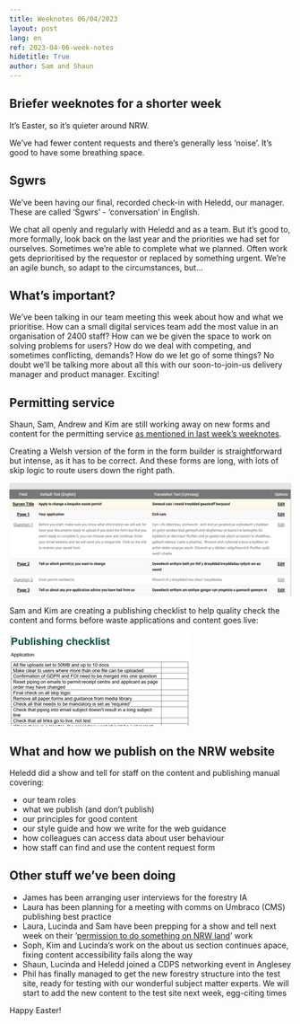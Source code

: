 ```yaml
---
title: Weeknotes 06/04/2023
layout: post
lang: en
ref: 2023-04-06-week-notes
hidetitle: True
author: Sam and Shaun
---
```


## Briefer weeknotes for a shorter week

It’s Easter, so it’s quieter around NRW. 

We’ve had fewer content requests and there’s generally less ‘noise’. It’s good to have some breathing space. 

## Sgwrs

We’ve been having our final, recorded check-in with Heledd, our manager. These are called ‘Sgwrs’ - ‘conversation’ in English. 

We chat all openly and regularly with Heledd and as a team. But it’s good to, more formally, look back on the last year and the priorities we had set for ourselves. 
Sometimes we’re able to complete what we planned. Often work gets deprioritised by the requestor or replaced by something urgent. We’re an agile bunch, so adapt to the circumstances, but…

## What’s important?

We’ve been talking in our team meeting this week about how and what we prioritise. How can a small digital services team add the most value in an organisation of 2400 staff?  How can we be given the space to work on solving problems for users? How do we deal with competing, and sometimes conflicting, demands? How do we let go of some things?
No doubt we’ll be talking more about all this with our soon-to-join-us delivery manager and product manager. Exciting!

## Permitting service

Shaun, Sam, Andrew and Kim are still working away on new forms and content for the permitting service [as mentioned in last week’s weeknotes](https://nrw-digital.github.io/week-notes/en/updates/2023/03/31/week-notes.html). 

Creating a Welsh version of the form in the form builder is straightforward but intense, as it has to be correct. And these forms are long, with lots of skip logic to route users down the right path.

![alt text](https://github.com/nrw-digital/week-notes/blob/c86de11543163420579b2885612c7798f344b608/images/06-04-2023-001.png?raw=true)

Sam and Kim are creating a publishing checklist to help quality check the content and forms before waste applications and content goes live:

![alt text](https://github.com/nrw-digital/week-notes/blob/c86de11543163420579b2885612c7798f344b608/images/06-04-2023-002.png?raw=true)

## What and how we publish on the NRW website

Heledd did a show and tell for staff on the content and publishing manual covering:
+ our team roles
+ what we publish (and don’t publish)
+ our principles for good content
+ our style guide and how we write for the web guidance
+ how colleagues can access data about user behaviour
+ how staff can find and use the content request form

## Other stuff we’ve been doing
+ James has been arranging user interviews for the forestry IA 
+ Laura has been planning for a meeting with comms on Umbraco (CMS) publishing best practice
+ Laura, Lucinda and Sam have been prepping for a show and tell next week on their ‘[permission to do something on NRW land](https://nrw-digital.github.io/week-notes/en/updates/2023/02/17/week-notes.html)’ work
+ Soph, Kim and Lucinda’s work on the about us section continues apace, fixing content accessibility fails along the way
+ Shaun, Lucinda and Heledd joined a CDPS networking event in Anglesey 
+ Phil has finally managed to get the new forestry structure into the test site, ready for testing with our wonderful subject matter experts. We will start to add the new content to the test site next week, egg-citing times

Happy Easter!
